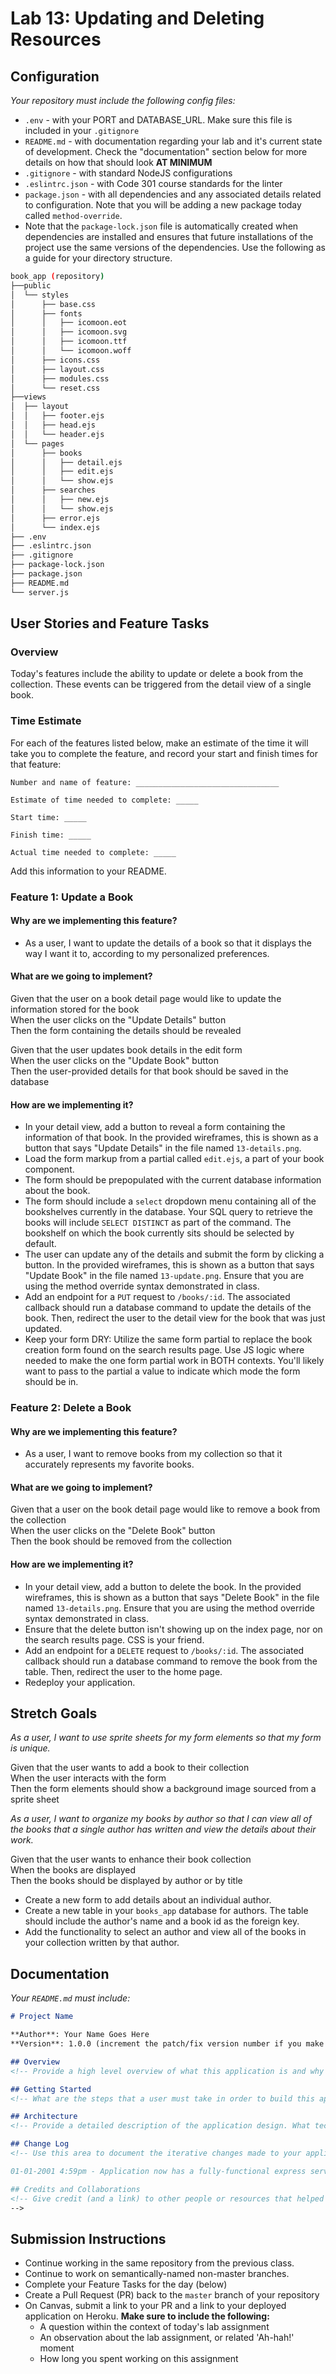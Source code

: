 # Lab 13: Updating and Deleting Resources

## Configuration

_Your repository must include the following config files:_

- `.env` - with your PORT and DATABASE_URL. Make sure this file is included in your `.gitignore`
- `README.md` - with documentation regarding your lab and it's current state of development. Check the "documentation" section below for more details on how that should look **AT MINIMUM**
- `.gitignore` - with standard NodeJS configurations
- `.eslintrc.json` - with Code 301 course standards for the linter
- `package.json` - with all dependencies and any associated details related to configuration. Note that you will be adding a new package today called `method-override`.
- Note that the `package-lock.json` file is automatically created when dependencies are installed and ensures that future installations of the project use the same versions of the dependencies.
Use the following as a guide for your directory structure.

```sh
book_app (repository)
├──public
│  └── styles
│      ├── base.css
│      ├── fonts
│      │   ├── icomoon.eot
│      │   ├── icomoon.svg
│      │   ├── icomoon.ttf
│      │   └── icomoon.woff
│      ├── icons.css
│      ├── layout.css
│      ├── modules.css
│      └── reset.css
├──views
│  ├── layout
│  │   ├── footer.ejs
│  │   ├── head.ejs
│  │   └── header.ejs
│  └── pages
│      ├── books
│      │   ├── detail.ejs
│      │   ├── edit.ejs
│      │   └── show.ejs
│      ├── searches
│      │   ├── new.ejs
│      │   └── show.ejs
│      ├── error.ejs
│      └── index.ejs
├── .env
├── .eslintrc.json
├── .gitignore
├── package-lock.json
├── package.json
├── README.md
└── server.js
```

## User Stories and Feature Tasks

### Overview

Today's features include the ability to update or delete a book from the collection. These events can be triggered from the detail view of a single book.

### Time Estimate

For each of the features listed below, make an estimate of the time it will take you to complete the feature, and record your start and finish times for that feature:

```
Number and name of feature: ________________________________

Estimate of time needed to complete: _____

Start time: _____

Finish time: _____

Actual time needed to complete: _____
```

Add this information to your README.

### Feature 1: Update a Book

#### Why are we implementing this feature?

- As a user, I want to update the details of a book so that it displays the way I want it to, according to my personalized preferences.

#### What are we going to implement?

Given that the user on a book detail page would like to update the information stored for the book  
When the user clicks on the "Update Details" button    
Then the form containing the details should be revealed  

Given that the user updates book details in the edit form  
When the user clicks on the "Update Book" button  
Then the user-provided details for that book should be saved in the database  

#### How are we implementing it?

- In your detail view, add a button to reveal a form containing the information of that book. In the provided wireframes, this is shown as a button that says "Update Details" in the file named `13-details.png`. 
- Load the form markup from a partial called `edit.ejs`, a part of your book component.
- The form should be prepopulated with the current database information about the book.
- The form should include a `select` dropdown menu containing all of the bookshelves currently in the database. Your SQL query to retrieve the books will include `SELECT DISTINCT` as part of the command. The bookshelf on which the book currently sits should be selected by default.
- The user can update any of the details and submit the form by clicking a button. In the provided wireframes, this is shown as a button that says "Update Book" in the file named `13-update.png`. Ensure that you are using the method override syntax demonstrated in class.
- Add an endpoint for a `PUT` request to `/books/:id`. The associated callback should run a database command to update the details of the book. Then, redirect the user to the detail view for the book that was just updated.
- Keep your form DRY: Utilize the same form partial to replace the book creation form found on the search results page. Use JS logic where needed to make the one form partial work in BOTH contexts. You'll likely want to pass to the partial a value to indicate which mode the form should be in.

### Feature 2: Delete a Book

#### Why are we implementing this feature?

- As a user, I want to remove books from my collection so that it accurately represents my favorite books.

#### What are we going to implement?

Given that a user on the book detail page would like to remove a book from the collection  
When the user clicks on the "Delete Book" button  
Then the book should be removed from the collection    

#### How are we implementing it?

- In your detail view, add a button to delete the book. In the provided wireframes, this is shown as a button that says "Delete Book" in the file named `13-details.png`. Ensure that you are using the method override syntax demonstrated in class.
- Ensure that the delete button isn't showing up on the index page, nor on the search results page. CSS is your friend. 
- Add an endpoint for a `DELETE` request to `/books/:id`. The associated callback should run a database command to remove the book from the table. Then, redirect the user to the home page.
- Redeploy your application.

## Stretch Goals

*As a user, I want to use sprite sheets for my form elements so that my form is unique.*

Given that the user wants to add a book to their collection  
When the user interacts with the form  
Then the form elements should show a background image sourced from a sprite sheet  

*As a user, I want to organize my books by author so that I can view all of the books that a single author has written and view the details about their work.*

Given that the user wants to enhance their book collection  
When the books are displayed  
Then the books should be displayed by author or by title  

- Create a new form to add details about an individual author.
- Create a new table in your `books_app` database for authors. The table should include the author's name and a book id as the foreign key.
- Add the functionality to select an author and view all of the books in your collection written by that author.

## Documentation

_Your `README.md` must include:_

```md
# Project Name

**Author**: Your Name Goes Here
**Version**: 1.0.0 (increment the patch/fix version number if you make more commits past your first submission)

## Overview
<!-- Provide a high level overview of what this application is and why you are building it, beyond the fact that it's an assignment for a Code Fellows 301 class. (i.e. What's your problem domain?) -->

## Getting Started
<!-- What are the steps that a user must take in order to build this app on their own machine and get it running? -->

## Architecture
<!-- Provide a detailed description of the application design. What technologies (languages, libraries, etc) you're using, and any other relevant design information. -->

## Change Log
<!-- Use this area to document the iterative changes made to your application as each feature is successfully implemented. Use time stamps. Here's an examples:

01-01-2001 4:59pm - Application now has a fully-functional express server, with GET and POST routes for the book resource.

## Credits and Collaborations
<!-- Give credit (and a link) to other people or resources that helped you build this application. -->
-->
```

## Submission Instructions

- Continue working in the same repository from the previous class.
- Continue to work on semantically-named non-master branches.
- Complete your Feature Tasks for the day (below)
- Create a Pull Request (PR) back to the `master` branch of your repository
- On Canvas, submit a link to your PR and a link to your deployed application on Heroku. **Make sure to include the following:**
  - A question within the context of today's lab assignment
  - An observation about the lab assignment, or related 'Ah-hah!' moment
  - How long you spent working on this assignment
